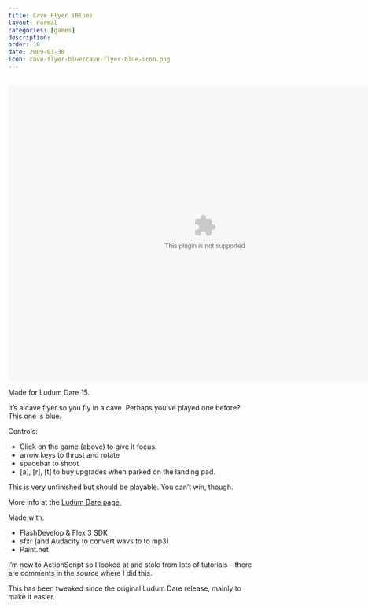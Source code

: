 ```yaml
---
title: Cave Flyer (Blue)
layout: normal
categories: [games]
description: 
order: 10
date: 2009-03-30
icon: cave-flyer-blue/cave-flyer-blue-icon.png
---
```


<object height="600" width="800"><br>
<embed src="ld15caverns.swf" height="600" width="800"></object>

Made for Ludum Dare 15.

It’s a cave flyer so you fly in a cave. Perhaps you’ve played one before? This one is blue.

Controls:

* Click on the game (above) to give it focus.
* arrow keys to thrust and rotate
* spacebar to shoot
* [a], [r], [t] to buy upgrades when parked on the landing pad.

This is very unfinished but should be playable. You can’t win, 
though.

More info at the [Ludum Dare page.](http://ludumdare.com/compo/ludum-dare-15/?action=preview&uid=1113)

Made with:

* FlashDevelop &amp; Flex 3 SDK<br>
* sfxr (and Audacity to convert wavs to to mp3)<br>
* Paint.net

I’m new to ActionScript so I looked at and stole from lots of 
tutorials – there are comments in the source where I did this.

This has been tweaked since the original Ludum Dare release, mainly to make it easier.
